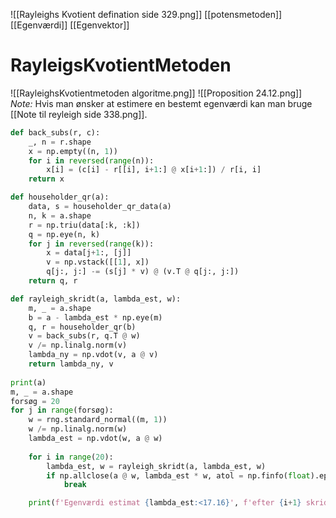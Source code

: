 ![[Rayleighs Kvotient defination side 329.png]]
[[potensmetoden]] [[Egenværdi]] [[Egenvektor]]

# RayleigsKvotientMetoden
![[RayleighsKvotientmetoden algoritme.png]]
![[Proposition 24.12.png]]
*Note:* Hvis man ønsker at estimere en bestemt egenværdi kan man bruge [[Note til reyleigh side 338.png]].

``` Python
def back_subs(r, c):
    _, n = r.shape 
    x = np.empty((n, 1)) 
    for i in reversed(range(n)):
        x[i] = (c[i] - r[[i], i+1:] @ x[i+1:]) / r[i, i] 
    return x 

def householder_qr(a):
    data, s = householder_qr_data(a)
    n, k = a.shape 
    r = np.triu(data[:k, :k]) 
    q = np.eye(n, k) 
    for j in reversed(range(k)):
        x = data[j+1:, [j]] 
        v = np.vstack([[1], x])
        q[j:, j:] -= (s[j] * v) @ (v.T @ q[j:, j:]) 
    return q, r

def rayleigh_skridt(a, lambda_est, w):
    m, _ = a.shape
    b = a - lambda_est * np.eye(m) 
    q, r = householder_qr(b) 
    v = back_subs(r, q.T @ w) 
    v /= np.linalg.norm(v) 
    lambda_ny = np.vdot(v, a @ v) 
    return lambda_ny, v 
    
print(a) 
m, _ = a.shape
forsøg = 20
for j in range(forsøg):
    w = rng.standard_normal((m, 1)) 
    w /= np.linalg.norm(w) 
    lambda_est = np.vdot(w, a @ w) 
    
    for i in range(20):
        lambda_est, w = rayleigh_skridt(a, lambda_est, w) 
        if np.allclose(a @ w, lambda_est * w, atol = np.finfo(float).eps): 
            break 

    print(f'Egenværdi estimat {lambda_est:<17.16}', f'efter {i+1} skridt')
```

